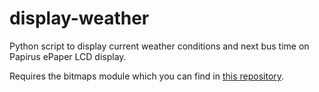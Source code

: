 # display-weather
Python script to display current weather conditions and next bus time on Papirus ePaper LCD display.

Requires the bitmaps module which you can find in [this repository](https://github.com/billtubbs/text-bitmaps).
